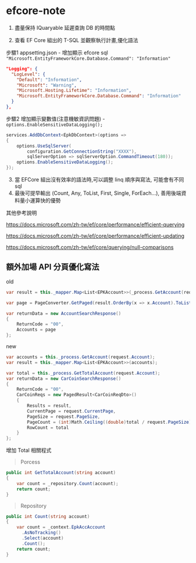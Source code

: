 # efcore-note

1. 盡量保持 IQuaryable 延遲查詢 DB 的時間點

2. 查看 EF Core 組出的 T-SQL 並觀察執行計畫,優化語法

步驟1 appsetting.json - 增加顯示 efcore sql `"Microsoft.EntityFrameworkCore.Database.Command": "Information"`

```json
"Logging": {
  "LogLevel": {
    "Default": "Information",
    "Microsoft": "Warning",
    "Microsoft.Hosting.Lifetime": "Information",
    "Microsoft.EntityFrameworkCore.Database.Command": "Information"
  }
},
```

步驟2 增加顯示變數值(注意機敏資訊問題) - ` options.EnableSensitiveDataLogging();`

```csharp
services.AddDbContext<EpkDbContext>(options =>
{
    options.UseSqlServer(
        configuration.GetConnectionString("XXXX"),
        sqlServerOption => sqlServerOption.CommandTimeout(180));
    options.EnableSensitiveDataLogging();
});
```

3. 當 EFCore 組出沒有效率的語法時,可以調整 linq 順序與寫法, 可能會有不同 sql
4. 最後可提早輸出 (Count, Any, ToList, First, Single, ForEach...), 善用後端資料量小運算快的優勢

其他參考說明

https://docs.microsoft.com/zh-tw/ef/core/performance/efficient-querying

https://docs.microsoft.com/zh-tw/ef/core/performance/efficient-updating

https://docs.microsoft.com/zh-tw/ef/core/querying/null-comparisons

## 額外加場 API 分頁優化寫法

old

```csharp
var result = this._mapper.Map<List<EPKAccount>>(_process.GetAccount(request.Account));

var page = PageConverter.GetPaged(result.OrderBy(x => x.Account).ToList(), request.CurrentPage, request.PageSize);

var returnData = new AccountSearchResponse()
{
    ReturnCode = "00",
    Accounts = page
};
```

new

```csharp
var accounts = this._process.GetAccount(request.Account);
var result = this._mapper.Map<List<EPKAccount>>(accounts);

var total = this._process.GetTotalAccount(request.Account);
var returnData = new CarCoinSearchResponse()
{
    ReturnCode = "00",
    CarCoinReqs = new PagedResult<CarCoinReqDto>()
    {
        Results = result,
        CurrentPage = request.CurrentPage,
        PageSize = request.PageSize,
        PageCount = (int)Math.Ceiling((double)total / request.PageSize),
        RowCount = total
    }
};
```

增加 Total 相關程式

> Porcess

```csharp
public int GetTotalAccount(string account)
{
    var count = _repository.Count(account);
    return count;
}
```

> Repository

```csharp
public int Count(string account)
{
    var count = _context.EpkAccAccount
      .AsNoTracking()
      .Select(account)
      .Count();
    return count;
}
```
